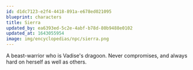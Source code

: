 ```yaml
---
id: d1dc7123-e2f4-4418-891a-e678ed021095
blueprint: characters
title: Sierra
updated_by: ea6393ed-5c2e-4abf-b78d-80b9488e0102
updated_at: 1643055954
image: img/encyclopedias/npc/sierra.png
---
```

A beast-warrior who is Vadise's dragoon. Never compromises, and always hard on herself as well as others.